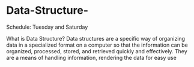 # Data-Structure-
Schedule:
Tuesday and Saturday 

What is Data Structure? 
Data structures are a specific way of organizing data in a specialized format on a computer so that the information can be organized, processed, stored, and retrieved quickly and effectively. They are a means of handling information, rendering the data for easy use
